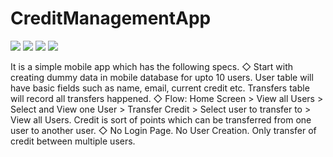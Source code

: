 # CreditManagementApp


![](https://github.com/Ayesha-tech/CreditManagementApp/blob/master/IMG_20200704_002447.jpg)
![](https://github.com/Ayesha-tech/CreditManagementApp/blob/master/IMG_20200704_002534.jpg) 
![](https://github.com/Ayesha-tech/CreditManagementApp/blob/master/IMG_20200704_002512.jpg) 
![](https://github.com/Ayesha-tech/CreditManagementApp/blob/master/IMG_20200704_002055.jpg) 


It is a simple mobile app which has the following specs.
◇ Start with creating dummy data in mobile database 
for upto 10 users. User table will have basic fields such as 
name, email, current credit etc. Transfers table will record all 
transfers happened.
◇ Flow: Home Screen > View all Users > Select and View one 
User > Transfer Credit > Select user to transfer to > View all 
Users. Credit is sort of points which can be transferred from 
one user to another user. 
◇ No Login Page. No User Creation. Only transfer of credit 
between multiple users.

